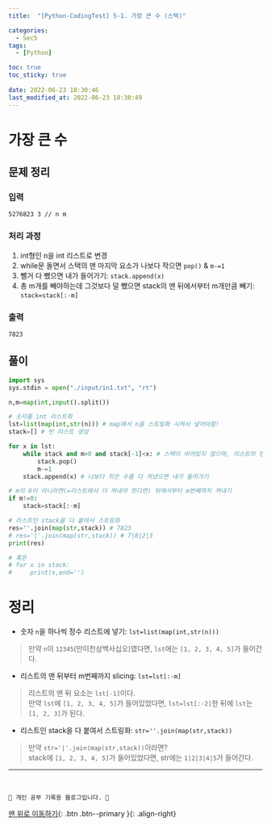```yaml
---
title:  "[Python-CodingTest] 5-1. 가장 큰 수 (스택)"

categories:
  - Sec5
tags:
  - [Python]

toc: true
toc_sticky: true
 
date: 2022-06-23 18:30:46
last_modified_at: 2022-06-23 18:30:49
---
```


# 가장 큰 수
## 문제 정리
### 입력
```
5276823 3 // n m
```
### 처리 과정
1. int형인 n을 int 리스트로 변경
2. while문 돌면서 스택의 맨 마지막 요소가 나보다 작으면 `pop()` & `m-=1`
3. 뺄거 다 뺐으면 내가 들어가기: `stack.append(x)`
4. 총 m개를 빼야하는데 그것보다 덜 뺐으면 stack의 맨 뒤에서부터 m개만큼 빼기: `stack=stack[:-m]`

### 출력
```
7823
```
## 풀이
```py
import sys
sys.stdin = open("./input/in1.txt", "rt")

n,m=map(int,input().split())

# 숫자를 int 리스트화
lst=list(map(int,str(n))) # map에서 n을 스트링화 시켜서 넣어야함!
stack=[] # 빈 리스트 생성

for x in lst:
    while stack and m>0 and stack[-1]<x: # 스택이 비어있지 않으며, 리스트의 맨 마지막 요소가 나보다 작으면 pop
        stack.pop()
        m-=1
    stack.append(x) # 나보다 작은 수를 다 꺼냈으면 내가 들어가기

# m이 0이 아니라면(=리스트에서 더 꺼내야 한다면) 뒤에서부터 m번째까지 꺼내기
if m!=0:
    stack=stack[:-m]

# 리스트인 stack을 다 붙여서 스트링화
res=''.join(map(str,stack)) # 7823
# res='|'.join(map(str,stack)) # 7|8|2|3
print(res)

# 혹은
# for x in stack:
#     print(x,end='')
```

# 정리
- 숫자 `n`을 하나씩 정수 리스트에 넣기: `lst=list(map(int,str(n)))`
> 만약 `n`이 `12345`(만이천삼백사십오)였다면, `lst`에는 `[1, 2, 3, 4, 5]`가 들어간다.
- 리스트의 맨 뒤부터 m번째까지 slicing: `lst=lst[:-m]`
> 리스트의 맨 뒤 요소는 `lst[-1]`이다.<br>
만약 `lst`에 `[1, 2, 3, 4, 5]`가 들어있었다면, `lst=lst[:-2]`한 뒤에 `lst`는 `[1, 2, 3]`가 된다.
- 리스트인 stack을 다 붙여서 스트링화: `str=''.join(map(str,stack))`
> 만약 `str='|'.join(map(str,stack))`이라면? <br>
stack에 `[1, 2, 3, 4, 5]`가 들어있었다면, str에는 `1|2|3|4|5`가 들어간다.

***
<br>

    💛 개인 공부 기록용 블로그입니다. 👻

[맨 위로 이동하기](#){: .btn .btn--primary }{: .align-right}